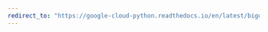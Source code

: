 ```yaml
---
redirect_to: "https://google-cloud-python.readthedocs.io/en/latest/bigquery_datatransfer/gapic/v1/types.html"
---
```

